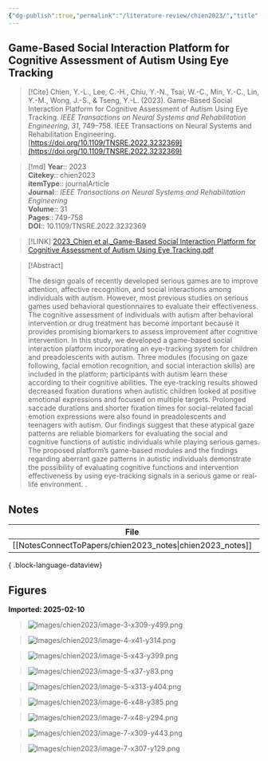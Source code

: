 ```yaml
---
{"dg-publish":true,"permalink":"/literature-review/chien2023/","title":"Game-Based Social Interaction Platform for Cognitive Assessment of Autism Using Eye Tracking","tags":["FaceRecognition","Autism","EyeTracking","Gaze","EmotionRecognition","seriousgames","Pediatrics","Socialinteraction","EyeTracking"]}
---
```



## Game-Based Social Interaction Platform for Cognitive Assessment of Autism Using Eye Tracking

> [!Cite]
> Chien, Y.-L., Lee, C.-H., Chiu, Y.-N., Tsai, W.-C., Min, Y.-C., Lin, Y.-M., Wong, J.-S., & Tseng, Y.-L. (2023). Game-Based Social Interaction Platform for Cognitive Assessment of Autism Using Eye Tracking. _IEEE Transactions on Neural Systems and Rehabilitation Engineering_, _31_, 749–758. IEEE Transactions on Neural Systems and Rehabilitation Engineering. [https://doi.org/10.1109/TNSRE.2022.3232369](https://doi.org/10.1109/TNSRE.2022.3232369)


>[!md]
> **Year**:: 2023   
> **Citekey**:: chien2023  
> **itemType**:: journalArticle  
> **Journal**:: *IEEE Transactions on Neural Systems and Rehabilitation Engineering*  
> **Volume**:: 31   
> **Pages**:: 749-758  
> **DOI**:: 10.1109/TNSRE.2022.3232369    

> [!LINK] 
> [2023_Chien et al._Game-Based Social Interaction Platform for Cognitive Assessment of Autism Using Eye Tracking.pdf](zotero://select/library/items/N8PWGWIV)

> [!Abstract]
>
> The design goals of recently developed serious games are to improve attention, affective recognition, and social interactions among individuals with autism. However, most previous studies on serious games used behavioral questionnaires to evaluate their effectiveness. The cognitive assessment of individuals with autism after behavioral intervention or drug treatment has become important because it provides promising biomarkers to assess improvement after cognitive intervention. In this study, we developed a game-based social interaction platform incorporating an eye-tracking system for children and preadolescents with autism. Three modules (focusing on gaze following, facial emotion recognition, and social interaction skills) are included in the platform; participants with autism learn these according to their cognitive abilities. The eye-tracking results showed decreased fixation durations when autistic children looked at positive emotional expressions and focused on multiple targets. Prolonged saccade durations and shorter fixation times for social-related facial emotion expressions were also found in preadolescents and teenagers with autism. Our findings suggest that these atypical gaze patterns are reliable biomarkers for evaluating the social and cognitive functions of autistic individuals while playing serious games. The proposed platform’s game-based modules and the findings regarding aberrant gaze patterns in autistic individuals demonstrate the possibility of evaluating cognitive functions and intervention effectiveness by using eye-tracking signals in a serious game or real-life environment.
>.
> 


## Notes

| File                                                         | file.name       |
| ------------------------------------------------------------ | --------------- |
| [[NotesConnectToPapers/chien2023_notes\|chien2023_notes]] | chien2023_notes |

{ .block-language-dataview}


## Figures

**Imported: 2025-02-10**

> ![Images/chien2023/image-3-x309-y499.png](/img/user/Images/chien2023/image-3-x309-y499.png)

> ![Images/chien2023/image-4-x41-y314.png](/img/user/Images/chien2023/image-4-x41-y314.png)

> ![Images/chien2023/image-5-x43-y399.png](/img/user/Images/chien2023/image-5-x43-y399.png)

> ![Images/chien2023/image-5-x37-y83.png](/img/user/Images/chien2023/image-5-x37-y83.png)

> ![Images/chien2023/image-5-x313-y404.png](/img/user/Images/chien2023/image-5-x313-y404.png)

> ![Images/chien2023/image-6-x48-y385.png](/img/user/Images/chien2023/image-6-x48-y385.png)

> ![Images/chien2023/image-7-x48-y294.png](/img/user/Images/chien2023/image-7-x48-y294.png)

> ![Images/chien2023/image-7-x309-y443.png](/img/user/Images/chien2023/image-7-x309-y443.png)

> ![Images/chien2023/image-7-x307-y129.png](/img/user/Images/chien2023/image-7-x307-y129.png)